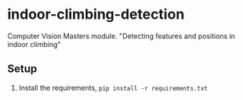 # indoor-climbing-detection
Computer Vision Masters module. "Detecting features and positions in indoor climbing"

## Setup
1. Install the requirements, `pip install -r requirements.txt`
